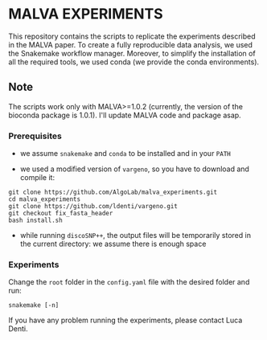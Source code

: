 # MALVA EXPERIMENTS

This repository contains the scripts to replicate the experiments
described in the MALVA paper.  To create a fully reproducible data
analysis, we used the Snakemake workflow manager.  Moreover, to
simplify the installation of all the required tools, we used conda (we
provide the conda environments).

## Note
The scripts work only with MALVA>=1.0.2 (currently, the version of the
bioconda package is 1.0.1). I'll update MALVA code and package asap.

### Prerequisites

- we assume `snakemake` and `conda` to be installed and in your `PATH`

- we used a modified version of `vargeno`, so you have to download and
  compile it:
```
git clone https://github.com/AlgoLab/malva_experiments.git
cd malva_experiments
git clone https://github.com/ldenti/vargeno.git
git checkout fix_fasta_header
bash install.sh
```

- while running `discoSNP++`, the output files will be temporarily
  stored in the current directory: we assume there is enough space


### Experiments

Change the `root` folder in the `config.yaml` file with the desired
folder and run:
```
snakemake [-n]
```

If you have any problem running the experiments, please contact Luca
Denti.